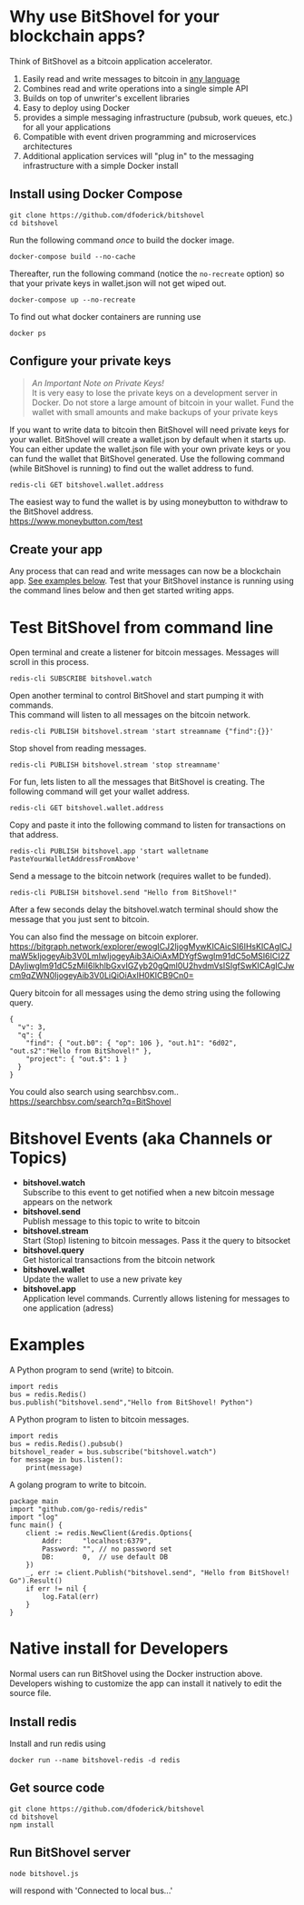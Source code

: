 
# Why use BitShovel for your blockchain apps?  
Think of BitShovel as a bitcoin application accelerator.

1) Easily read and write messages to bitcoin in [any language](#examples)
2) Combines read and write operations into a single simple API
3) Builds on top of unwriter's excellent libraries
4) Easy to deploy using Docker
5) provides a simple messaging infrastructure (pubsub, work queues, etc.) for all your applications
6) Compatible with event driven programming and microservices architectures
7) Additional application services will "plug in" to the messaging infrastructure with a simple Docker install

## Install using Docker Compose
```
git clone https://github.com/dfoderick/bitshovel
cd bitshovel
```
Run the following command *once* to build the docker image.
```
docker-compose build --no-cache
```
Thereafter, run the following command (notice the `no-recreate` option) so that your private keys in wallet.json will not get wiped out.
```
docker-compose up --no-recreate
```
To find out what docker containers are running use
```
docker ps
```
## Configure your private keys

>
> *An Important Note on Private Keys!*  
> It is very easy to lose the private keys on a development server in Docker. Do not store a large amount of bitcoin in your wallet. Fund the wallet with small amounts and make backups of your private keys
>

If you want to write data to bitcoin then BitShovel will need private keys for your wallet.
BitShovel will create a wallet.json by default when it starts up. You can either update
the wallet.json file with your own private keys or you can fund the wallet that BitShovel
generated. Use the following command (while BitShovel is running) to find out the wallet address to fund.
```
redis-cli GET bitshovel.wallet.address
```
The easiest way to fund the wallet is by using moneybutton to withdraw to the BitShovel address.  
https://www.moneybutton.com/test

## Create your app
Any process that can read and write messages can now be a blockchain app. [See examples below](#examples). Test that your BitShovel instance is running using the command lines below and then get started writing apps.

# Test BitShovel from command line
Open terminal and create a listener for bitcoin messages. Messages will scroll in this process.
```
redis-cli SUBSCRIBE bitshovel.watch
```
Open another terminal to control BitShovel and start pumping it with commands.  
This command will listen to all messages on the bitcoin network.
```
redis-cli PUBLISH bitshovel.stream 'start streamname {"find":{}}'
```
Stop shovel from reading messages.
```
redis-cli PUBLISH bitshovel.stream 'stop streamname'
```
For fun, lets listen to all the messages that BitShovel is creating. The following command will get your wallet address.
```
redis-cli GET bitshovel.wallet.address
```
Copy and paste it into the following command to listen for transactions on that address.
```
redis-cli PUBLISH bitshovel.app 'start walletname PasteYourWalletAddressFromAbove'
```
Send a message to the bitcoin network (requires wallet to be funded).
```
redis-cli PUBLISH bitshovel.send "Hello from BitShovel!"
```
After a few seconds delay the bitshovel.watch terminal should show the message that you just sent to bitcoin.  

You can also find the message on bitcoin explorer.  
https://bitgraph.network/explorer/ewogICJ2IjogMywKICAicSI6IHsKICAgICJmaW5kIjogeyAib3V0LmIwIjogeyAib3AiOiAxMDYgfSwgIm91dC5oMSI6ICI2ZDAyIiwgIm91dC5zMiI6IkhlbGxvIGZyb20gQml0U2hvdmVsISIgfSwKICAgICJwcm9qZWN0IjogeyAib3V0LiQiOiAxIH0KICB9Cn0=

Query bitcoin for all messages using the demo string using the following query.
```
{
  "v": 3,
  "q": {
    "find": { "out.b0": { "op": 106 }, "out.h1": "6d02", "out.s2":"Hello from BitShovel!" },
    "project": { "out.$": 1 }
  }
}
```
You could also search using searchbsv.com..  
https://searchbsv.com/search?q=BitShovel

# Bitshovel Events (aka Channels or Topics)
* **bitshovel.watch**  
  Subscribe to this event to get notified when a new bitcoin message appears on the network
* **bitshovel.send**  
  Publish message to this topic to write to bitcoin
* **bitshovel.stream**  
  Start (Stop) listening to bitcoin messages. Pass it the query to bitsocket
* **bitshovel.query**  
  Get historical transactions from the bitcoin network
* **bitshovel.wallet**  
  Update the wallet to use a new private key
* **bitshovel.app**  
  Application level commands. Currently allows listening for messages to one application (adress)

# Examples
A Python program to send (write) to bitcoin.
```
import redis
bus = redis.Redis()
bus.publish("bitshovel.send","Hello from BitShovel! Python")
```
A Python program to listen to bitcoin messages.
```
import redis
bus = redis.Redis().pubsub()
bitshovel_reader = bus.subscribe("bitshovel.watch")
for message in bus.listen():
    print(message)
```
A golang program to write to bitcoin.
```
package main
import "github.com/go-redis/redis"
import "log"
func main() {
	client := redis.NewClient(&redis.Options{
		Addr:     "localhost:6379",
		Password: "", // no password set
		DB:       0,  // use default DB
	})
	_, err := client.Publish("bitshovel.send", "Hello from BitShovel! Go").Result()
	if err != nil {
		log.Fatal(err)
	}
}
```

# Native install for Developers
Normal users can run BitShovel using the Docker instruction above. Developers wishing to customize the app can install it natively to edit the source file.

## Install redis
Install and run redis using  
```
docker run --name bitshovel-redis -d redis
```

## Get source code
```
git clone https://github.com/dfoderick/bitshovel
cd bitshovel
npm install
```
## Run BitShovel server
```
node bitshovel.js
```
will respond with 'Connected to local bus...'
